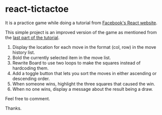 # react-tictactoe
It is a practice game while doing a tutorial from [Facebook's React website](https://reactjs.org).

This simple project is an improved version of the game as mentioned from the [last part of the tutorial](https://reactjs.org/tutorial/tutorial.html#wrapping-up).

1. Display the location for each move in the format (col, row) in the move history list.
2. Bold the currently selected item in the move list.
3. Rewrite Board to use two loops to make the squares instead of hardcoding them.
4. Add a toggle button that lets you sort the moves in either ascending or descending order.
5. When someone wins, highlight the three squares that caused the win.
6. When no one wins, display a message about the result being a draw.

Feel free to comment.

Thanks.
